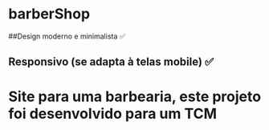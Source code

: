# barberShop
##Design moderno e minimalista ✅
## Responsivo (se adapta à telas mobile) ✅
# Site para uma barbearia, este projeto foi desenvolvido para um TCM
